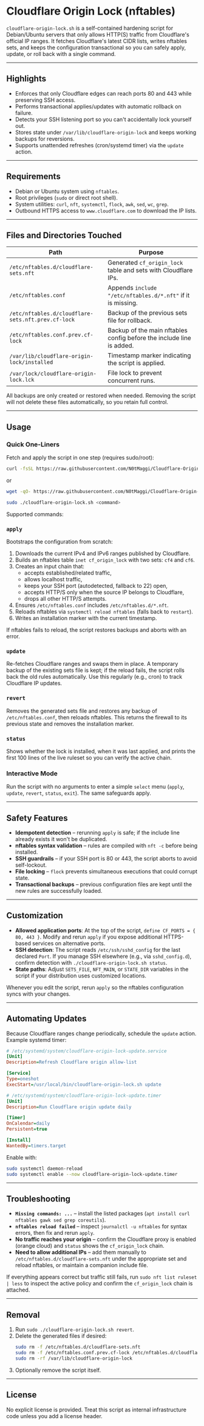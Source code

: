 # Cloudflare Origin Lock (nftables)

`cloudflare-origin-lock.sh` is a self-contained hardening script for Debian/Ubuntu servers that only allows HTTP(S) traffic from Cloudflare's official IP ranges. It fetches Cloudflare's latest CIDR lists, writes nftables sets, and keeps the configuration transactional so you can safely apply, update, or roll back with a single command.

---

## Highlights

- Enforces that only Cloudflare edges can reach ports 80 and 443 while preserving SSH access.
- Performs transactional applies/updates with automatic rollback on failure.
- Detects your SSH listening port so you can't accidentally lock yourself out.
- Stores state under `/var/lib/cloudflare-origin-lock` and keeps working backups for reversions.
- Supports unattended refreshes (cron/systemd timer) via the `update` action.

---

## Requirements

- Debian or Ubuntu system using `nftables`.
- Root privileges (`sudo` or direct root shell).
- System utilities: `curl`, `nft`, `systemctl`, `flock`, `awk`, `sed`, `wc`, `grep`.
- Outbound HTTPS access to `www.cloudflare.com` to download the IP lists.

---

## Files and Directories Touched

| Path | Purpose |
| ---- | ------- |
| `/etc/nftables.d/cloudflare-sets.nft` | Generated `cf_origin_lock` table and sets with Cloudflare IPs. |
| `/etc/nftables.conf` | Appends `include "/etc/nftables.d/*.nft"` if it is missing. |
| `/etc/nftables.d/cloudflare-sets.nft.prev.cf-lock` | Backup of the previous sets file for rollback. |
| `/etc/nftables.conf.prev.cf-lock` | Backup of the main nftables config before the include line is added. |
| `/var/lib/cloudflare-origin-lock/installed` | Timestamp marker indicating the script is applied. |
| `/var/lock/cloudflare-origin-lock.lck` | File lock to prevent concurrent runs. |

All backups are only created or restored when needed. Removing the script will not delete these files automatically, so you retain full control.

---

## Usage

### Quick One-Liners

Fetch and apply the script in one step (requires sudo/root):

```bash
curl -fsSL https://raw.githubusercontent.com/N0tMaggi/Cloudflare-Origin-Lock/main/cloudflare-origin-lock.sh | sudo bash -s -- apply
```

or

```bash
wget -qO- https://raw.githubusercontent.com/N0tMaggi/Cloudflare-Origin-Lock/main/cloudflare-origin-lock.sh | sudo bash -s -- apply
```

```bash
sudo ./cloudflare-origin-lock.sh <command>
```

Supported commands:

### `apply`

Bootstraps the configuration from scratch:

1. Downloads the current IPv4 and IPv6 ranges published by Cloudflare.
2. Builds an nftables table `inet cf_origin_lock` with two sets: `cf4` and `cf6`.
3. Creates an input chain that:
   - accepts established/related traffic,
   - allows localhost traffic,
   - keeps your SSH port (autodetected, fallback to 22) open,
   - accepts HTTP/S only when the source IP belongs to Cloudflare,
   - drops all other HTTP/S attempts.
4. Ensures `/etc/nftables.conf` includes `/etc/nftables.d/*.nft`.
5. Reloads nftables via `systemctl reload nftables` (falls back to `restart`).
6. Writes an installation marker with the current timestamp.

If nftables fails to reload, the script restores backups and aborts with an error.

### `update`

Re-fetches Cloudflare ranges and swaps them in place. A temporary backup of the existing sets file is kept; if the reload fails, the script rolls back the old rules automatically. Use this regularly (e.g., cron) to track Cloudflare IP updates.

### `revert`

Removes the generated sets file and restores any backup of `/etc/nftables.conf`, then reloads nftables. This returns the firewall to its previous state and removes the installation marker.

### `status`

Shows whether the lock is installed, when it was last applied, and prints the first 100 lines of the live ruleset so you can verify the active chain.

### Interactive Mode

Run the script with no arguments to enter a simple `select` menu (`apply`, `update`, `revert`, `status`, `exit`). The same safeguards apply.

---

## Safety Features

- **Idempotent detection** – rerunning `apply` is safe; if the include line already exists it won't be duplicated.
- **nftables syntax validation** – rules are compiled with `nft -c` before being installed.
- **SSH guardrails** – if your SSH port is 80 or 443, the script aborts to avoid self-lockout.
- **File locking** – `flock` prevents simultaneous executions that could corrupt state.
- **Transactional backups** – previous configuration files are kept until the new rules are successfully loaded.

---

## Customization

- **Allowed application ports**: At the top of the script, `define CF_PORTS = { 80, 443 }`. Modify and rerun `apply` if you expose additional HTTPS-based services on alternative ports.
- **SSH detection**: The script reads `/etc/ssh/sshd_config` for the last declared `Port`. If you manage SSH elsewhere (e.g., via `sshd_config.d`), confirm detection with `./cloudflare-origin-lock.sh status`.
- **State paths**: Adjust `SETS_FILE`, `NFT_MAIN`, or `STATE_DIR` variables in the script if your distribution uses customized locations.

Whenever you edit the script, rerun `apply` so the nftables configuration syncs with your changes.

---

## Automating Updates

Because Cloudflare ranges change periodically, schedule the `update` action. Example systemd timer:

```ini
# /etc/systemd/system/cloudflare-origin-lock-update.service
[Unit]
Description=Refresh Cloudflare origin allow-list

[Service]
Type=oneshot
ExecStart=/usr/local/bin/cloudflare-origin-lock.sh update

# /etc/systemd/system/cloudflare-origin-lock-update.timer
[Unit]
Description=Run Cloudflare origin update daily

[Timer]
OnCalendar=daily
Persistent=true

[Install]
WantedBy=timers.target
```

Enable with:

```bash
sudo systemctl daemon-reload
sudo systemctl enable --now cloudflare-origin-lock-update.timer
```

---

## Troubleshooting

- **`Missing commands: ...`** – install the listed packages (`apt install curl nftables gawk sed grep coreutils`).
- **`nftables reload failed`** – inspect `journalctl -u nftables` for syntax errors, then fix and rerun `apply`.
- **No traffic reaches your origin** – confirm the Cloudflare proxy is enabled (orange cloud) and `status` shows the `cf_origin_lock` chain.
- **Need to allow additional IPs** – add them manually to `/etc/nftables.d/cloudflare-sets.nft` under the appropriate set and reload nftables, or maintain a companion include file.

If everything appears correct but traffic still fails, run `sudo nft list ruleset | less` to inspect the active policy and confirm the `cf_origin_lock` chain is attached.

---

## Removal

1. Run `sudo ./cloudflare-origin-lock.sh revert`.
2. Delete the generated files if desired:
   ```bash
   sudo rm -f /etc/nftables.d/cloudflare-sets.nft
   sudo rm -f /etc/nftables.conf.prev.cf-lock /etc/nftables.d/cloudflare-sets.nft.prev.cf-lock
   sudo rm -rf /var/lib/cloudflare-origin-lock
   ```
3. Optionally remove the script itself.

---

## License

No explicit license is provided. Treat this script as internal infrastructure code unless you add a license header.
